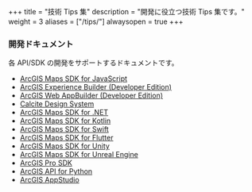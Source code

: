 +++
title = "技術 Tips 集"
description = "開発に役立つ技術 Tips 集です。"
weight = 3
aliases = ["/tips/"]
alwaysopen = true
+++
　　
### 開発ドキュメント

各 API/SDK の開発をサポートするドキュメントです。

* [ArcGIS Maps SDK for JavaScript](../tips/javascript/)
* [ArcGIS Experience Builder (Developer Edition)](../tips/experience-builder/)
* [ArcGIS Web AppBuilder (Developer Edition)](../tips/webappbuilder/)
* [Calcite Design System](../tips/calcite-design-system/)
* [ArcGIS Maps SDK for .NET](../tips/dotnet/)
* [ArcGIS Maps SDK for Kotlin](../tips/android/)
* [ArcGIS Maps SDK for Swift](../tips/ios/)
* [ArcGIS Maps SDK for Flutter](../tips/flutter/)
* [ArcGIS Maps SDK for Unity](../tips/unity/)
* [ArcGIS Maps SDK for Unreal Engine](../tips/unreal-engine/)
* [ArcGIS Pro SDK](../tips/prosdk/)
* [ArcGIS API for Python](../tips/python/)
* [ArcGIS AppStudio](../tips/appstudio/)